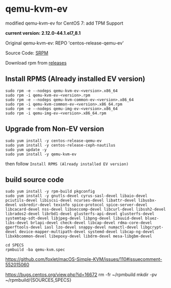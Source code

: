 # qemu-kvm-ev

modified qemu-kvm-ev for CentOS 7: add TPM Support

**current version: 2.12.0-44.1.el7_8.1**

Original qemu-kvm-ev: REPO 'centos-release-qemu-ev'

Source Code: [SRPM](http://vault.centos.org/centos/7.8.2003/virt/Source/kvm-common/qemu-kvm-ev-2.12.0-44.1.el7_8.1.src.rpm)

Download rpm from [releases](https://github.com/Akiko97/qemu-kvm-ev/releases)

## Install RPMS (Already installed EV version)

```shell
sudo rpm -e --nodeps qemu-kvm-ev-<version>.x86_64
sudo rpm -i qemu-kvm-ev-<version>.rpm
sudo rpm -e --nodeps qemu-kvm-common-ev-<version>.x86_64
sudo rpm -i qemu-kvm-common-ev-<version>.x86_64.rpm
sudo rpm -e --nodeps qemu-img-ev-<version>.x86_64
sudo rpm -i qemu-img-ev-<version>.x86_64.rpm
```

## Upgrade from Non-EV version

```shell
sudo yum install -y centos-release-qemu-ev
sudo yum install -y centos-release-ceph-nautilus
sudo yum update -y
sudo yum install -y qemu-kvm-ev
```

then follow `Install RPMS (Already installed EV version)`

## build source code

```shell
sudo yum install -y rpm-build pkgconfig
sudo yum install -y gnutls-devel cyrus-sasl-devel libaio-devel pciutils-devel libiscsi-devel ncurses-devel libattr-devel libusbx-devel usbredir-devel texinfo spice-protocol spice-server-devel libcacard-devel nss-devel libseccomp-devel libcurl-devel libssh2-devel librados2-devel librbd1-devel glusterfs-api-devel glusterfs-devel systemtap-sdt-devel libjpeg-devel libpng-devel libuuid-devel bluez-libs-devel brlapi-devel check-devel libcap-devel rdma-core-devel gperftools-devel iasl lzo-devel snappy-devel numactl-devel libgcrypt-devel device-mapper-multipath-devel systemd-devel libcap-ng-devel libxkbcommon-devel libepoxy-devel libdrm-devel mesa-libgbm-devel
```

```shell
cd SPECS
rpmbuild -ba qemu-kvm.spec
```

https://github.com/foxlet/macOS-Simple-KVM/issues/110#issuecomment-552015060

https://bugs.centos.org/view.php?id=16672
rm -fr ~/rpmbuild
mkdir -pv ~/rpmbuild/{SOURCES,SPECS}
